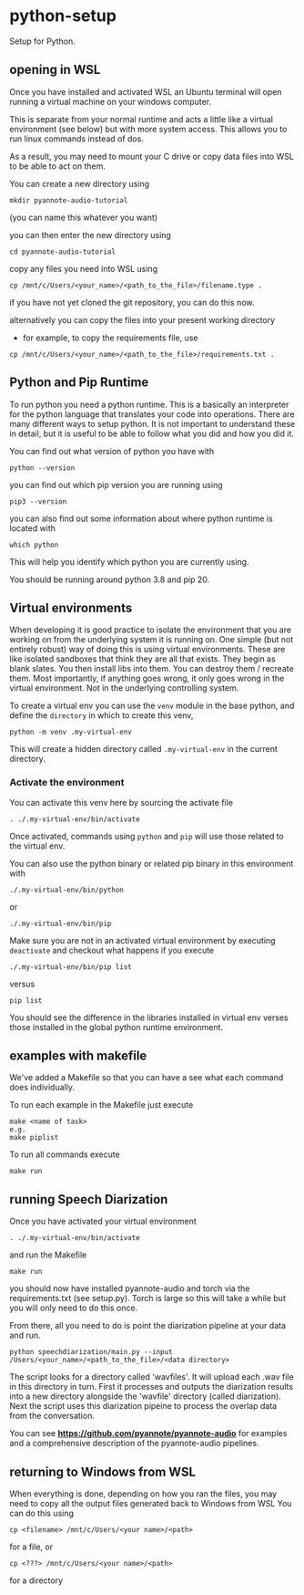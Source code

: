 # python-setup

Setup for Python.

## opening in WSL

Once you have installed and activated WSL an Ubuntu terminal will open running a virtual machine on your windows computer.

This is separate from your normal runtime and acts a little like a virtual environment (see below) but with more system access. This allows you to run linux commands instead of dos.

As a result, you may need to mount your C drive or copy data files into WSL to be able to act on them.

You can create a new directory using 

```
mkdir pyannote-audio-tutorial  
```
(you can name this whatever you want)

you can then enter the new directory using 
```
cd pyannote-audio-tutorial
```

copy any files you need into WSL using

```
cp /mnt/c/Users/<your_name>/<path_to_the_file>/filename.type .
```
if you have not yet cloned the git repository, you can do this now. 



alternatively you can copy the files into your present working directory
- for example, to copy the requirements file, use
```
cp /mnt/c/Users/<your_name>/<path_to_the_file>/requirements.txt .
```

## Python and Pip Runtime

To run python you need a python runtime. This is a basically an interpreter for the python language that translates your code into operations.
There are many different ways to setup python. It is not important to understand these in detail, but it is useful to be able to follow what you did and how you did it.

You can find out what version of python you have with

```
python --version
```

you can find out which pip version you are running using

```
pip3 --version
```

you can also find out some information about where python runtime is located with 

```
which python
```

This will help you identify which python you are currently using.

You should be running around python 3.8 and pip 20. 

## Virtual environments

When developing it is good practice to isolate the environment that you are working on from the underlying system it is running on.
One simple (but not entirely robust) way of doing this is using virtual environments. These are like isolated sandboxes that think they are all that exists.
They begin as blank slates. You then install libs into them. You can destroy them / recreate them. Most importantly, if anything goes wrong, it only goes wrong in the virtual environment. Not in the underlying controlling system.


To create a virtual env you can use the `venv` module in the base python, and define the `directory` in which to create this venv,

```
python -m venv .my-virtual-env
```
This will create a hidden directory called `.my-virtual-env` in the current directory. 

### Activate the environment

You can activate this venv here by sourcing the activate file
```
. ./.my-virtual-env/bin/activate
```

Once activated, commands using `python` and `pip` will use those related to the virtual env.

You can also use the python binary or related pip binary in this environment with
```
./.my-virtual-env/bin/python
```
or
```
./.my-virtual-env/bin/pip
```

Make sure you are not in an activated virtual environment by executing `deactivate` and checkout what happens if you execute 
```
./.my-virtual-env/bin/pip list
```
versus
```
pip list
```

You should see the difference in the libraries installed in virtual env verses those installed in the global python runtime environment.

## examples with makefile

We've added a Makefile so that you can have a see what each command does individually.

To run each example in the Makefile just execute

```
make <name of task>
e.g.
make piplist
```
To run all commands execute

```
make run
```

## running Speech Diarization

Once you have activated your virtual environment 
```
. ./.my-virtual-env/bin/activate
```

and run the Makefile

```
make run
```

you should now have installed pyannote-audio and torch via the requirements.txt (see setup.py). Torch is large so this will take a while but you will only need to do this once.

From there, all you need to do is point the diarization pipeline at your data and run.

```
python speechdiarization/main.py --input /Users/<your_name>/<path_to_the_file>/<data directory>
```

The script looks for a directory called 'wavfiles'. It will upload each .wav file in this directory in turn. 
First it processes and outputs the diarization results into a new directory alongside the 'wavfile' directory (called diarization). 
Next the script uses this diarization pipeine to process the overlap data from the conversation.

You can see **https://github.com/pyannote/pyannote-audio** for examples and a comprehensive description of the pyannote-audio pipelines.

## returning to Windows from WSL

When everything is done, depending on how you ran the files, you may need to copy all the output files generated back to Windows from WSL
You can do this using 

```
cp <filename> /mnt/c/Users/<your name>/<path>
```
for a file, or

```
cp <???> /mnt/c/Users/<your name>/<path>
```

for a directory

[comment]: <> ( also helpful: https://linuxhint.com/transfer-files-wsl-windows/)
[comment]: <> (TODO: how to copy a directory from WSL to windows; check all works on WSL; test if works with UoN Onedrive links) 

